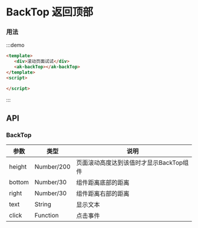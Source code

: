 <!-- Created by 337547038 on 2019/8/6 0006. -->
# BackTop 返回顶部
### 用法
:::demo 
```html
<template>
   <div>滚动页面试试</div>
   <ak-backTop></ak-backTop>
</template>
<script>

</script>
```
:::

## API
### BackTop
|参数|类型|说明|
|-|-|-|
|height         | Number/200     |页面滚动高度达到该值时才显示BackTop组件|
|bottom         | Number/30      |组件距离底部的距离|
|right          | Number/30      |组件距离右部的距离|
|text           | String         |显示文本|
|click          | Function       |点击事件|
